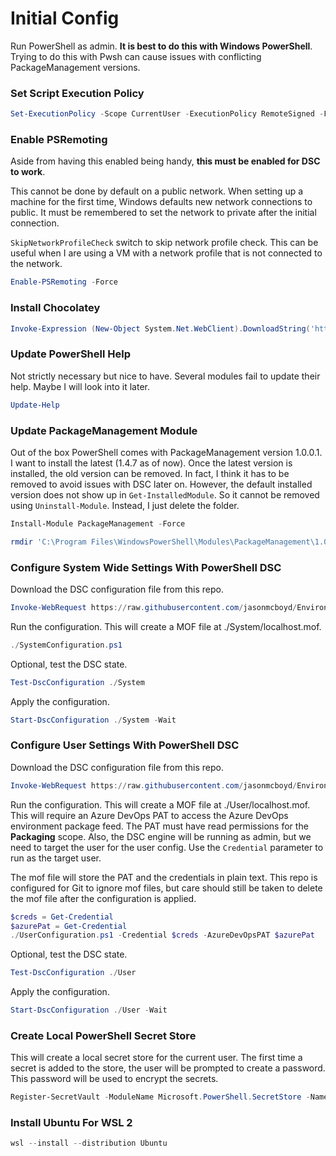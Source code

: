# Initial Config

Run PowerShell as admin. **It is best to do this with Windows PowerShell**. Trying to do this with Pwsh can cause issues with conflicting PackageManagement versions.

### Set Script Execution Policy

```powershell
Set-ExecutionPolicy -Scope CurrentUser -ExecutionPolicy RemoteSigned -Force
```

### Enable PSRemoting

Aside from having this enabled being handy, **this must be enabled for DSC to work**.

This cannot be done by default on a public network. When setting up a machine for the first time, Windows defaults new network connections to public. It must be remembered to set the network to private after the initial connection.

`SkipNetworkProfileCheck` switch to skip network profile check. This can be useful
when I are using a VM with a network profile that is not connected to the network.

```powershell
Enable-PSRemoting -Force
```

### Install Chocolatey

```powershell
Invoke-Expression (New-Object System.Net.WebClient).DownloadString('https://chocolatey.org/install.ps1')
```

### Update PowerShell Help

Not strictly necessary but nice to have. Several modules fail to update their help. Maybe I will look into it later.

```powershell
Update-Help
```

### Update PackageManagement Module

Out of the box PowerShell comes with PackageManagement version 1.0.0.1. I want to install the latest (1.4.7 as of now). Once the latest version is installed, the old version can be removed. In fact, I think it has to be removed to avoid issues with DSC later on. However, the default installed version does not show up in `Get-InstalledModule`. So it cannot be removed using `Uninstall-Module`. Instead, I just delete the folder.

```powershell
Install-Module PackageManagement -Force

rmdir 'C:\Program Files\WindowsPowerShell\Modules\PackageManagement\1.0.0.1' -Force -Recurse
```

### Configure System Wide Settings With PowerShell DSC

Download the DSC configuration file from this repo.

```powershell
Invoke-WebRequest https://raw.githubusercontent.com/jasonmcboyd/Environment/master/DSC/SystemConfiguration.ps1 -OutFile SystemConfiguration.ps1
```

Run the configuration. This will create a MOF file at ./System/localhost.mof.

```powershell
./SystemConfiguration.ps1
```

Optional, test the DSC state.

```powershell
Test-DscConfiguration ./System
```

Apply the configuration.

```powershell
Start-DscConfiguration ./System -Wait
```

### Configure User Settings With PowerShell DSC

Download the DSC configuration file from this repo.

```powershell
Invoke-WebRequest https://raw.githubusercontent.com/jasonmcboyd/Environment/master/DSC/UserConfiguration.ps1 -OutFile UserConfiguration.ps1
```
Run the configuration. This will create a MOF file at ./User/localhost.mof. This will require an Azure DevOps PAT to access the Azure DevOps environment package feed. The PAT must have read permissions for the **Packaging** scope. Also, the DSC engine will be running as admin, but we need to target the user for the user config. Use the `Credential` parameter to run as the target user.

The mof file will store the PAT and the credentials in plain text. This repo is configured for Git to ignore mof files, but care should still be taken to delete the mof file after the configuration is applied.

```powershell
$creds = Get-Credential
$azurePat = Get-Credential
./UserConfiguration.ps1 -Credential $creds -AzureDevOpsPAT $azurePat
```

Optional, test the DSC state.

```powershell
Test-DscConfiguration ./User
```

Apply the configuration.

```powershell
Start-DscConfiguration ./User -Wait
```

### Create Local PowerShell Secret Store

This will create a local secret store for the current user. The first time a secret is added to the store, the user will be prompted to create a password. This password will be used to encrypt the secrets.

```powershell
Register-SecretVault -ModuleName Microsoft.PowerShell.SecretStore -Name LocalStore
```

### Install Ubuntu For WSL 2

```powershell
wsl --install --distribution Ubuntu
```
